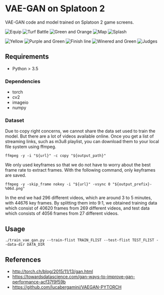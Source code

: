 # VAE-GAN on Splatoon 2

VAE-GAN code and model trained on Splatoon 2 game screens.

![](https://github.com/hellomoto-ai/vae-gan-splatoon-2/blob/results/results/20190419-1daa009/images/equip.gif?raw=true "Equip")
![](https://github.com/hellomoto-ai/vae-gan-splatoon-2/blob/results/results/20190419-1daa009/images/turf_battle.gif?raw=true "Turf Battle")
![](https://github.com/hellomoto-ai/vae-gan-splatoon-2/blob/results/results/20190419-1daa009/images/green_and_orange.gif?raw=true "Green and Orange")
![](https://github.com/hellomoto-ai/vae-gan-splatoon-2/blob/results/results/20190419-1daa009/images/map.gif?raw=true "Map")
![](https://github.com/hellomoto-ai/vae-gan-splatoon-2/blob/results/results/20190419-1daa009/images/splash.gif?raw=true "Splash")

![](https://github.com/hellomoto-ai/vae-gan-splatoon-2/blob/results/results/20190419-1daa009/images/yellow.gif?raw=true "Yellow")
![](https://github.com/hellomoto-ai/vae-gan-splatoon-2/blob/results/results/20190419-1daa009/images/purple_and_green.gif?raw=true "Purple and Green")
![](https://github.com/hellomoto-ai/vae-gan-splatoon-2/blob/results/results/20190419-1daa009/images/finish.gif?raw=true "Finish line")
![](https://github.com/hellomoto-ai/vae-gan-splatoon-2/blob/results/results/20190419-1daa009/images/winered_and_green.gif?raw=true "Winered and Green")
![](https://github.com/hellomoto-ai/vae-gan-splatoon-2/blob/results/results/20190419-1daa009/images/judges.gif "Judges")

## Requirements

- Python > 3.5

### Dependencies
- torch
- cv2
- imageio
- numpy

### Dataset

Due to copy right concerns, we cannot share the data set used to train the model. 
But there are a lot of videos available online. Once you get a list of streaming links, such as m3u8 playlist, you can download them to your local file system using ffmpeg.

```shell
ffmpeg -y -i "${url}" -c copy "${output_path}"
```

We only used keyframes so that we do not have to worry about the best frame rate to extract frames. With the following command, only keyframes are saved.

```shell
ffmpeg -y -skip_frame nokey -i "${url}" -vsync 0 "${output_prefix}-%06d.png"
```

In the end we had 296 different videos, which are around 3 to 5 minutes, with 44676 key frames. By splitting them into 9:1, we obtained training data which consist of 40620 frames from 269 different videos, and test data which consists of 4056 frames from 27 different videos.

## Usage

```
./train_vae_gan.py --train-flist TRAIN_FLIST --test-flist TEST_FLIST --data-dir DATA_DIR
```

## References

- http://torch.ch/blog/2015/11/13/gan.html
- https://towardsdatascience.com/gan-ways-to-improve-gan-performance-acf37f9f59b
- https://github.com/lucabergamini/VAEGAN-PYTORCH
